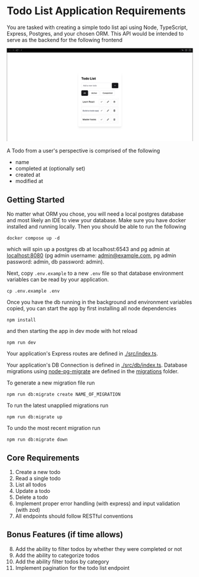 # Todo List Application Requirements

You are tasked with creating a simple todo list api using Node, TypeScript, Express, Postgres, and your chosen ORM. This API would be intended to serve as the backend for the following frontend

![design](./design.png)

A Todo from a user's perspective is comprised of the following

- name
- completed at (optionally set)
- created at
- modified at

## Getting Started

No matter what ORM you chose, you will need a local postgres database and most likely an IDE to view your database. Make sure you have docker installed and running locally. Then you should be able to run the following

```shell
docker compose up -d
```

which will spin up a postgres db at localhost:6543 and pg admin at [localhost:8080](localhost:8080) (pg admin username: admin@example.com, pg admin password: admin, db password: admin).

Next, copy `.env.example` to a new `.env` file so that database environment variables can be read by your application.

```shell
cp .env.example .env
```

Once you have the db running in the background and environment variables copied, you can start the app by first installing all node dependencies

```shell
npm install
```

and then starting the app in dev mode with hot reload

```shell
npm run dev
```

Your application's Express routes are defined in [./src/index.ts](./src/index.ts).

Your application's DB Connection is defined in [./src/db/index.ts](./src/db/index.ts). Database migrations using [node-pg-migrate](https://salsita.github.io/node-pg-migrate/) are defined in the [migrations](./migrations/) folder.

To generate a new migration file run

```shell
npm run db:migrate create NAME_OF_MIGRATION
```

To run the latest unapplied migrations run

```shell
npm run db:migrate up
```

To undo the most recent migration run

```shell
npm run db:migrate down
```

## Core Requirements

1. Create a new todo
2. Read a single todo
3. List all todos
4. Update a todo
5. Delete a todo
6. Implement proper error handling (with express) and input validation (with zod)
7. All endpoints should follow RESTful conventions

## Bonus Features (if time allows)

8. Add the ability to filter todos by whether they were completed or not
9. Add the ability to categorize todos
10. Add the ability filter todos by category
11. Implement pagination for the todo list endpoint
